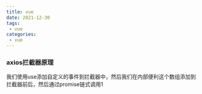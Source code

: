 ```yaml
---
title: vue
date: 2021-12-30
tags:
 - vue
categories:
 - vue
---
```

<!--
 * @Descripttion: ----描述----
 * @version: 1.0
 * @Author: 张鹏
 * @Date: 2022-01-02 00:09:03
 * @LastEditors: 张鹏
 * @LastEditTime: 2022-01-09 15:16:15
-->
### axios拦截器原理
我们使用use添加自定义的事件到拦截器中，然后我们在内部便利这个数组添加到拦截器前后，然后通过promise链式调用1
